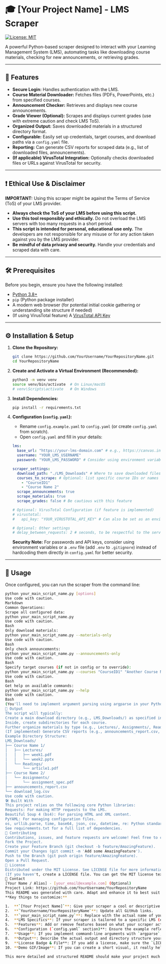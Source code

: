 # 🎓 [Your Project Name] - LMS Scraper

[![License: MIT](https://img.shields.io/badge/License-MIT-yellow.svg)](https://opensource.org/licenses/MIT) <!-- Optional: Add a license badge -->
<!-- Add other badges if you like: build status, version, etc. -->

A powerful Python-based scraper designed to interact with your Learning Management System (LMS), automating tasks like downloading course materials, checking for new announcements, or retrieving grades.

<!-- Optional: Add a GIF or Screenshot of your scraper in action if possible -->
<!-- ![LMS Scraper Demo](link_to_your_demo_image_or_gif.gif) -->

---

## 🌟 Features

*   **Secure Login:** Handles authentication with the LMS.
*   **Course Material Downloader:** Fetches files (PDFs, PowerPoints, etc.) from specified courses.
*   **Announcement Checker:** Retrieves and displays new course announcements.
*   **Grade Viewer (Optional):** Scrapes and displays current grades (use with extreme caution and check LMS ToS).
*   **Organized Output:** Saves downloaded materials in a structured directory format.
*   **Configurable:** Easily set up credentials, target courses, and download paths via a `config.yaml` file.
*   **Reporting:** Can generate CSV reports for scraped data (e.g., list of downloaded files, announcements).
*   **(If applicable) VirusTotal Integration:** Optionally checks downloaded files or URLs against VirusTotal for security.

---

## ❗ Ethical Use & Disclaimer

**IMPORTANT:** Using this scraper might be against the Terms of Service (ToS) of your LMS provider.
*   **Always check the ToS of your LMS before using this script.**
*   **Use this tool responsibly and ethically.** Do not overload the LMS servers with too many requests in a short period.
*   **This script is intended for personal, educational use only.** The developers are not responsible for any misuse or for any action taken against you by the LMS provider.
*   **Be mindful of data privacy and security.** Handle your credentials and scraped data with care.

---

## 🛠️ Prerequisites

Before you begin, ensure you have the following installed:
*   [Python 3.8+](https://www.python.org/downloads/)
*   `pip` (Python package installer)
*   A modern web browser (for potential initial cookie gathering or understanding site structure if needed)
*   (If using VirusTotal feature) A [VirusTotal API Key](https://www.virustotal.com/gui/join-us)

---

## ⚙️ Installation & Setup

1.  **Clone the Repository:**
    ```bash
    git clone https://github.com/YourUsername/YourRepositoryName.git
    cd YourRepositoryName
    ```

2.  **Create and Activate a Virtual Environment (Recommended):**
    ```bash
    python3 -m venv venv
    source venv/bin/activate  # On Linux/macOS
    # venv\Scripts\activate   # On Windows
    ```

3.  **Install Dependencies:**
    ```bash
    pip install -r requirements.txt
    ```

4.  **Configuration (`config.yaml`):**
    *   Rename `config.example.yaml` to `config.yaml` (or create `config.yaml` from scratch).
    *   Open `config.yaml` and fill in your details:

    ```yaml
    lms:
      base_url: "https://your-lms-domain.com" # e.g., https://canvas.instructure.com, https://moodle.yourschool.edu
      username: "YOUR_LMS_USERNAME"
      password: "YOUR_LMS_PASSWORD" # Consider using environment variables for sensitive data

    scraper_settings:
      download_path: "./LMS_Downloads" # Where to save downloaded files
      courses_to_scrape: # Optional: list specific course IDs or names if not scraping all
        - "CourseID1"
        - "Course Name 2"
      scrape_announcements: true
      scrape_materials: true
      scrape_grades: false # Be cautious with this feature

    # Optional: VirusTotal Configuration (if feature is implemented)
    # virustotal:
    #   api_key: "YOUR_VIRUSTOTAL_API_KEY" # Can also be set as an environment variable VT_API_KEY

    # Optional: Other settings
    # delay_between_requests: 2 # seconds, to be respectful to the server
    ```
    **Security Note:** For passwords and API keys, consider using environment variables or a `.env` file (add `.env` to `.gitignore`) instead of hardcoding them directly in `config.yaml` for better security.

---

## 🚀 Usage

Once configured, you can run the scraper from the command line:

```bash
python your_main_script_name.py [options]
Use code with caution.
Markdown
Common Operations:
Scrape all configured data:
python your_main_script_name.py
Use code with caution.
Bash
Only download materials:
python your_main_script_name.py --materials-only
Use code with caution.
Bash
Only check announcements:
python your_main_script_name.py --announcements-only
Use code with caution.
Bash
Specify target courses (if not in config or to override):
python your_main_script_name.py --courses "CourseID1" "Another Course Name"
Use code with caution.
Bash
Get help on available commands:
python your_main_script_name.py --help
Use code with caution.
Bash
(You'll need to implement argument parsing using argparse in your Python script for these command-line options.)
📄 Output
The script will typically:
Create a main download directory (e.g., LMS_Downloads/) as specified in config.yaml.
Inside, create subdirectories for each course.
Further organize materials by type (e.g., Lectures/, Assignments/, Readings/).
(If implemented) Generate CSV reports (e.g., announcements_report.csv, download_log.csv) in the output directory or a dedicated reports folder.
Example Directory Structure:
LMS_Downloads/
├── Course Name 1/
│   ├── Lectures/
│   │   ├── week1.pdf
│   │   └── week2.pptx
│   └── Readings/
│       └── article1.pdf
├── Course Name 2/
│   └── Assignments/
│       └── assignment_spec.pdf
├── announcements_report.csv
└── download_log.csv
Use code with caution.
🛠️ Built With
This project relies on the following core Python libraries:
Requests: For making HTTP requests to the LMS.
Beautiful Soup 4 (bs4): For parsing HTML and XML content.
PyYAML: For managing configuration files.
os, urllib.parse, time, base64, json, csv, datetime, re: Python standard libraries for various tasks.
See requirements.txt for a full list of dependencies.
🤝 Contributing
Contributions, issues, and feature requests are welcome! Feel free to check the issues page.
Fork the Project.
Create your Feature Branch (git checkout -b feature/AmazingFeature).
Commit your Changes (git commit -m 'Add some AmazingFeature').
Push to the Branch (git push origin feature/AmazingFeature).
Open a Pull Request.
📜 License
Distributed under the MIT License. See LICENSE file for more information.
(If you haven't, create a LICENSE file. You can get the MIT license text from choosealicense.com)
📧 Contact
[Your Name / Alias] - [your_email@example.com] (Optional)
Project Link: https://github.com/YourUsername/YourRepositoryName
This README was generated with care. Adapt and enhance it to best suit your project!
**Key things to customize:**

1.  **`[Your Project Name]`**: Give your scraper a cool or descriptive name.
2.  **`YourUsername/YourRepositoryName`**: Update all GitHub links.
3.  **`your_main_script_name.py`**: Replace with the actual name of your main Python script.
4.  **LMS Specifics**: If your scraper is tailored to a specific LMS (e.g., Moodle, Canvas, Blackboard), mention it and adjust configuration examples accordingly.
5.  **Features**: Add or remove features based on what your scraper actually does.
6.  **Configuration (`config.yaml` section)**: Ensure the example reflects your actual config structure.
7.  **Usage**: If you implement command-line arguments with `argparse`, update the examples.
8.  **Output**: Describe the actual output and directory structure your script creates.
9.  **License Badge & File**: If you add a license, make sure the `LICENSE` file exists in your repo.
10. **Demo GIF/Image**: If you can create a short visual, it really helps!

This more detailed and structured README should make your project much more approachable and professional on GitHub!
